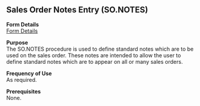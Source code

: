 ##  Sales Order Notes Entry (SO.NOTES)

<PageHeader />

**Form Details**  
[ Form Details ](SO-NOTES-1/README.md)   

**Purpose**  
The SO.NOTES procedure is used to define standard notes which are to be used
on the sales order. These notes are intended to allow the user to define
standard notes which are to appear on all or many sales orders.

**Frequency of Use**  
As required.

**Prerequisites**  
None.

<badge text= "Version 8.10.57" vertical="middle" />

<PageFooter />